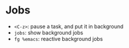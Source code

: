 # Jobs

* `<C-z>`: pause a task, and put it in background
* `jobs`: show background jobs
* `fg %emacs`: reactive background jobs
